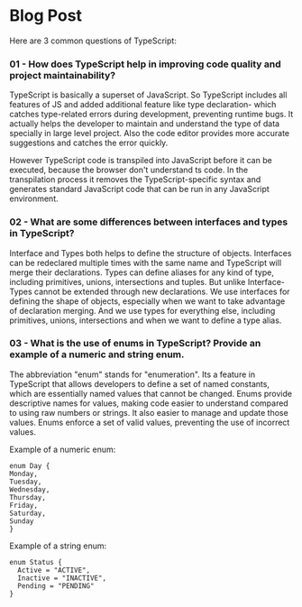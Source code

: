 # Blog Post

Here are 3 common questions of TypeScript:

### 01 - How does TypeScript help in improving code quality and project maintainability?
 TypeScript is basically a superset of JavaScript. So TypeScript includes all features of JS and added additional feature like type declaration- which catches type-related errors during development, preventing runtime bugs. It actually helps the developer to maintain and understand the type of data specially in large level project. Also the code editor provides more accurate suggestions and catches the error quickly.

However TypeScript code is transpiled into JavaScript before it can be executed, because the browser don't understand ts code. In the transpilation process it removes the TypeScript-specific syntax and generates standard JavaScript code that can be run in any JavaScript environment.


### 02 - What are some differences between interfaces and types in TypeScript?
 Interface and Types both helps to define the structure of objects. Interfaces can be redeclared multiple times with the same name and TypeScript will merge their declarations. Types can define aliases for any kind of type, including primitives, unions, intersections and tuples. But unlike Interface- Types cannot be extended through new declarations.
 We use interfaces for defining the shape of objects, especially when we want to take advantage of declaration merging. And we use types for everything else, including primitives, unions, intersections and when we want to define a type alias.

 ### 03 - What is the use of enums in TypeScript? Provide an example of a numeric and string enum.
 The abbreviation "enum" stands for "enumeration". Its a feature in TypeScript that allows developers to define a set of named constants, which are essentially named values that cannot be changed.
 Enums provide descriptive names for values, making code easier to understand compared to using raw numbers or strings. It also easier to manage and update those values. Enums enforce a set of valid values, preventing the use of incorrect values.
  
  Example of a numeric enum:

  ```
  enum Day {
  Monday,
  Tuesday,
  Wednesday,
  Thursday,
  Friday,
  Saturday,
  Sunday
}
```
  Example of a string enum:
```
enum Status {
  Active = "ACTIVE",
  Inactive = "INACTIVE",
  Pending = "PENDING"
}
```
